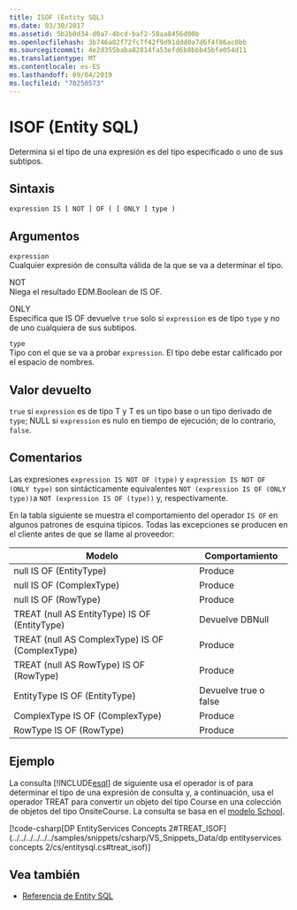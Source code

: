 ```yaml
---
title: ISOF (Entity SQL)
ms.date: 03/30/2017
ms.assetid: 5b2b0d34-d0a7-4bcd-baf2-58aa8456d00b
ms.openlocfilehash: 3b746a82f72fc7f42f9d91ddd0a7d6f4f86ac0bb
ms.sourcegitcommit: 4e2d355baba82814fa53efd6b8bbb45bfe054d11
ms.translationtype: MT
ms.contentlocale: es-ES
ms.lasthandoff: 09/04/2019
ms.locfileid: "70250573"
---
```

# <a name="isof-entity-sql"></a>ISOF (Entity SQL)
Determina si el tipo de una expresión es del tipo especificado o uno de sus subtipos.  
  
## <a name="syntax"></a>Sintaxis  
  
```  
expression IS [ NOT ] OF ( [ ONLY ] type )  
```  
  
## <a name="arguments"></a>Argumentos  
 `expression`  
 Cualquier expresión de consulta válida de la que se va a determinar el tipo.  
  
 NOT  
 Niega el resultado EDM.Boolean de IS OF.  
  
 ONLY  
 Especifica que IS OF devuelve `true` solo si `expression` es de tipo `type` y no de uno cualquiera de sus subtipos.  
  
 `type`  
 Tipo con el que se va a probar `expression`. El tipo debe estar calificado por el espacio de nombres.  
  
## <a name="return-value"></a>Valor devuelto  
 `true` si `expression` es de tipo T y T es un tipo base o un tipo derivado de `type`; NULL si `expression` es nulo en tiempo de ejecución; de lo contrario, `false`.  
  
## <a name="remarks"></a>Comentarios  
 Las expresiones `expression IS NOT OF (type)` y `expression IS NOT OF (ONLY type)` son sintácticamente equivalentes `NOT (expression IS OF (ONLY type))`a `NOT (expression IS OF (type))` y, respectivamente.  
  
 En la tabla siguiente se muestra el comportamiento del operador `IS OF` en algunos patrones de esquina típicos. Todas las excepciones se producen en el cliente antes de que se llame al proveedor:  
  
|Modelo|Comportamiento|  
|-------------|--------------|  
|null IS OF (EntityType)|Produce|  
|null IS OF (ComplexType)|Produce|  
|null IS OF (RowType)|Produce|  
|TREAT (null AS EntityType) IS OF (EntityType)|Devuelve DBNull|  
|TREAT (null AS ComplexType) IS OF (ComplexType)|Produce|  
|TREAT (null AS RowType) IS OF (RowType)|Produce|  
|EntityType IS OF (EntityType)|Devuelve true o false|  
|ComplexType IS OF (ComplexType)|Produce|  
|RowType IS OF (RowType)|Produce|  
  
## <a name="example"></a>Ejemplo  
 La consulta [!INCLUDE[esql](../../../../../../includes/esql-md.md)] de siguiente usa el operador is of para determinar el tipo de una expresión de consulta y, a continuación, usa el operador TREAT para convertir un objeto del tipo Course en una colección de objetos del tipo OnsiteCourse. La consulta se basa en el [modelo School](https://docs.microsoft.com/previous-versions/dotnet/netframework-4.0/bb896300(v=vs.100)).  
  
 [!code-csharp[DP EntityServices Concepts 2#TREAT_ISOF](../../../../../../samples/snippets/csharp/VS_Snippets_Data/dp entityservices concepts 2/cs/entitysql.cs#treat_isof)]  
  
## <a name="see-also"></a>Vea también

- [Referencia de Entity SQL](entity-sql-reference.md)
